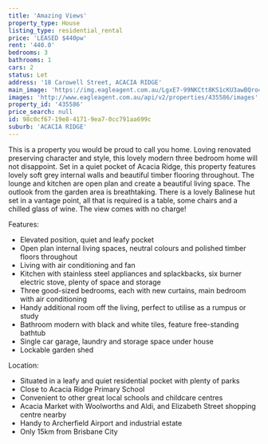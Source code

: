 ```yaml
---
title: 'Amazing Views'
property_type: House
listing_type: residential_rental
price: 'LEASED $440pw'
rent: '440.0'
bedrooms: 3
bathrooms: 1
cars: 2
status: Let
address: '18 Carowell Street, ACACIA RIDGE'
main_image: 'https://img.eagleagent.com.au/LgxE7-99NKCtt8KS1cKU3awBQro=/1280x854/smart/https://s3-us-west-2.amazonaws.com/eagleagent-orig/images/6825879/426654818-image-M.jpg'
images: 'http://www.eagleagent.com.au/api/v2/properties/435586/images'
property_id: '435586'
price_search: null
id: 98c0cf67-19e8-4171-9ea7-0cc791aa699c
suburb: 'ACACIA RIDGE'
---
```

This is a property you would be proud to call you home. Loving renovated preserving character and style, this lovely modern three bedroom home will not disappoint. Set in a quiet pocket of Acacia Ridge, this property features lovely soft grey internal walls and beautiful timber flooring throughout. The lounge and kitchen are open plan and create a beautiful living space. The outlook from the garden area is breathtaking. There is a lovely Balinese hut set in a vantage point, all that is required is a table, some chairs and a chilled glass of wine. The view comes with no charge!

Features:

*  Elevated position, quiet and leafy pocket
*  Open plan internal living spaces, neutral colours and polished timber floors throughout
*  Living with air conditioning and fan
*  Kitchen with stainless steel appliances and splackbacks, six burner electric stove, plenty of space and storage
*  Three good-sized bedrooms, each with new curtains, main bedroom with air conditioning
*  Handy additional room off the living, perfect to utilise as a rumpus or study
*  Bathroom modern with black and white tiles, feature free-standing bathtub
*  Single car garage, laundry and storage space under house
*  Lockable garden shed

Location:
*  Situated in a leafy and quiet residential pocket with plenty of parks
*  Close to Acacia Ridge Primary School
*  Convenient to other great local schools and childcare centres
*  Acacia Market with Woolworths and Aldi, and Elizabeth Street shopping centre nearby
*  Handy to Archerfield Airport and industrial estate
*  Only 15km from Brisbane City